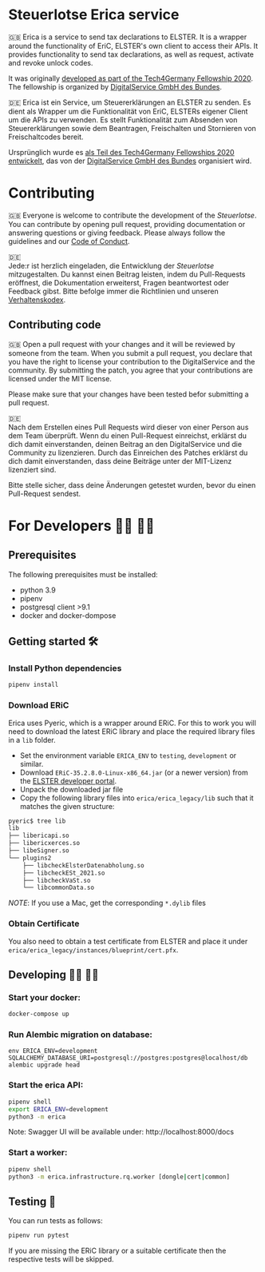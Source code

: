 # Steuerlotse Erica service
🇬🇧
Erica is a service to send tax declarations to ELSTER. 
It is a wrapper around the functionality of EriC, ELSTER's own client to access their APIs.
It provides functionality to send tax declarations, as well as request, activate and revoke unlock codes.

It was originally [developed as part of the Tech4Germany Fellowship 2020](https://github.com/tech4germany/steuerlotse). 
The fellowship is organized by [DigitalService GmbH des Bundes](https://digitalservice.bund.de).

🇩🇪
Erica ist ein Service, um Steuererklärungen an ELSTER zu senden.
Es dient als Wrapper um die Funktionalität von EriC, ELSTERs eigener Client um die APIs zu verwenden.
Es stellt Funktionalität zum Absenden von Steuererklärungen sowie dem Beantragen, Freischalten und Stornieren von Freischaltcodes bereit.

Ursprünglich wurde es [als Teil des Tech4Germany Fellowships 2020 entwickelt](https://github.com/tech4germany/steuerlotse), 
das von der [DigitalService GmbH des Bundes](https://digitalservice.bund.de) organisiert wird.

# Contributing

🇬🇧
Everyone is welcome to contribute the development of the _Steuerlotse_. You can contribute by opening pull request, 
providing documentation or answering questions or giving feedback. Please always follow the guidelines and our 
[Code of Conduct](CODE_OF_CONDUCT.md).

🇩🇪  
Jede:r ist herzlich eingeladen, die Entwicklung der _Steuerlotse_ mitzugestalten. Du kannst einen Beitrag leisten, 
indem du Pull-Requests eröffnest, die Dokumentation erweiterst, Fragen beantwortest oder Feedback gibst. 
Bitte befolge immer die Richtlinien und unseren [Verhaltenskodex](CODE_OF_CONDUCT_DE.md). 

## Contributing code
🇬🇧 
Open a pull request with your changes and it will be reviewed by someone from the team. When you submit a pull request, 
you declare that you have the right to license your contribution to the DigitalService and the community. 
By submitting the patch, you agree that your contributions are licensed under the MIT license.

Please make sure that your changes have been tested befor submitting a pull request.

🇩🇪  
Nach dem Erstellen eines Pull Requests wird dieser von einer Person aus dem Team überprüft. Wenn du einen Pull-Request 
einreichst, erklärst du dich damit einverstanden, deinen Beitrag an den DigitalService und die Community zu 
lizenzieren. Durch das Einreichen des Patches erklärst du dich damit einverstanden, dass deine Beiträge unter der 
MIT-Lizenz lizenziert sind.

Bitte stelle sicher, dass deine Änderungen getestet wurden, bevor du einen Pull-Request sendest.

# For Developers 👩‍💻 👨‍💻

## Prerequisites

The following prerequisites must be installed:

- python 3.9
- pipenv
- postgresql client >9.1
- docker and docker-dompose

## Getting started 🛠

### Install Python dependencies

```bash
pipenv install
```

### Download ERiC

Erica uses Pyeric, which is a wrapper around ERiC. For this to work you will need to download the latest ERiC 
library and place the required library files in a `lib` folder.

 - Set the environment variable `ERICA_ENV` to `testing`, `development` or similar.
 - Download `ERiC-35.2.8.0-Linux-x86_64.jar` (or a newer version) from the [ELSTER developer portal](https://www.elster.de/elsterweb/infoseite/entwickler).
 - Unpack the downloaded jar file
 - Copy the following library files into `erica/erica_legacy/lib` such that it matches the given structure:

```bash
pyeric$ tree lib
lib
├── libericapi.so
├── libericxerces.so
├── libeSigner.so
└── plugins2
    ├── libcheckElsterDatenabholung.so
    ├── libcheckESt_2021.so
    ├── libcheckVaSt.so
    └── libcommonData.so
```

_NOTE_: If you use a Mac, get the corresponding `*.dylib` files

### Obtain Certificate

You also need to obtain a test certificate from ELSTER and place it under `erica/erica_legacy/instances/blueprint/cert.pfx`.

## Developing 👩‍💻 👨‍💻

### Start your docker:
```bash
docker-compose up
```

### Run Alembic migration on database:
```
env ERICA_ENV=development SQLALCHEMY_DATABASE_URI=postgresql://postgres:postgres@localhost/db alembic upgrade head
```

### Start the erica API:
```bash
pipenv shell
export ERICA_ENV=development
python3 -m erica
```
Note: Swagger UI will be available under: http://localhost:8000/docs 

### Start a worker:
```bash
pipenv shell
python3 -m erica.infrastructure.rq.worker [dongle|cert|common]
```

## Testing 📃

You can run tests as follows:
```bash
pipenv run pytest
```

If you are missing the ERiC library or a suitable certificate then the respective 
tests will be skipped.
